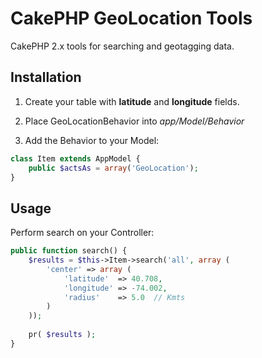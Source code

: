 # CakePHP GeoLocation Tools
CakePHP 2.x tools for searching and geotagging data.

## Installation
1. Create your table with <b>latitude</b> and <b>longitude</b> fields.

2. Place GeoLocationBehavior into <i>app/Model/Behavior</i>

3. Add the Behavior to your Model:
```php
class Item extends AppModel {
	public $actsAs = array('GeoLocation');
}
```

## Usage
Perform search on your Controller:
```php
public function search() {
	$results = $this->Item->search('all', array (
		'center' => array (
			'latitude'  => 40.708,
			'longitude' => -74.002,
			'radius'    => 5.0	// Kmts
		)
	));
	
	pr( $results );
}
```
